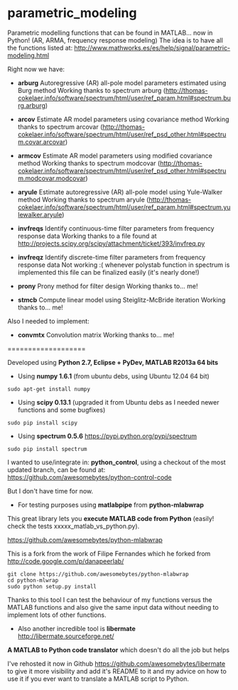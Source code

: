parametric_modeling
===================

Parametric modelling functions that can be found in MATLAB... now in Python!
(AR, ARMA, frequency response modeling)
The idea is to have all the functions listed at: http://www.mathworks.es/es/help/signal/parametric-modeling.html

Right now we have:

* **arburg**	Autoregressive (AR) all-pole model parameters estimated using Burg method
Working thanks to spectrum arburg (http://thomas-cokelaer.info/software/spectrum/html/user/ref_param.html#spectrum.burg.arburg)

* **arcov**	Estimate AR model parameters using covariance method
Working thanks to spectrum arcovar (http://thomas-cokelaer.info/software/spectrum/html/user/ref_psd_other.html#spectrum.covar.arcovar)

* **armcov**	Estimate AR model parameters using modified covariance method
Working thanks to spectrum modcovar (http://thomas-cokelaer.info/software/spectrum/html/user/ref_psd_other.html#spectrum.modcovar.modcovar)

* **aryule**	Estimate autoregressive (AR) all-pole model using Yule-Walker method
Working thanks to spectrum aryule (http://thomas-cokelaer.info/software/spectrum/html/user/ref_param.html#spectrum.yulewalker.aryule)

* **invfreqs**	Identify continuous-time filter parameters from frequency response data
Working thanks to a file found at http://projects.scipy.org/scipy/attachment/ticket/393/invfreq.py

* **invfreqz**	Identify discrete-time filter parameters from frequency response data
Not working :( whenever polystab function in spectrum is implemented this file can be finalized easily (it's nearly done!)

* **prony**	 Prony method for filter design
Working thanks to... me!

* **stmcb**	Compute linear model using Steiglitz-McBride iteration
Working thanks to... me!

Also I needed to implement:

* **convmtx**    Convolution matrix
Working thanks to... me!


===================

Developed using **Python 2.7, Eclipse + PyDev, MATLAB R2013a 64 bits**

* Using **numpy 1.6.1** (from ubuntu debs, using Ubuntu 12.04 64 bit)
```
sudo apt-get install numpy
```

* Using **scipy 0.13.1** (upgraded it from Ubuntu debs as I needed newer functions and some bugfixes)
```
sudo pip install scipy
```

* Using **spectrum 0.5.6** https://pypi.python.org/pypi/spectrum
```
sudo pip install spectrum 
```


I wanted to use/integrate in: **python_control**, using a checkout of the most updated branch, can be found at:
https://github.com/awesomebytes/python-control-code

But I don't have time for now.


* For testing purposes using **matlabpipe** from **python-mlabwrap**

This great library lets you **execute MATLAB code from Python** (easily! check the tests xxxxx_matlab_vs_python.py).

https://github.com/awesomebytes/python-mlabwrap

This is a fork from the work of Filipe Fernandes which he forked from http://code.google.com/p/danapeerlab/
```
git clone https://github.com/awesomebytes/python-mlabwrap
cd python-mlwrap
sudo python setup.py install
```

Thanks to this tool I can test the behaviour of my functions versus the MATLAB functions
and also give the same input data without needing to implement lots of other functions.

* Also another incredible tool is **libermate** http://libermate.sourceforge.net/

**A MATLAB to Python code translator** which doesn't do all the job but helps

I've rehosted it now in Github https://github.com/awesomebytes/libermate to give it more visibility and 
add it's README to it and my advice on how to use it if you ever want to translate a MATLAB script to Python.


